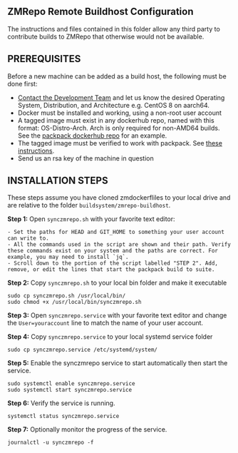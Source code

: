 ## ZMRepo Remote Buildhost Configuration

The instructions and files contained in this folder allow any third party to contribute builds to ZMRepo that otherwise would not be available.

PREREQUISITES
-------------

Before a new machine can be added as a build host, the following must be done first:
- [Contact the Development Team](https://github.com/ZoneMinder/zoneminder#contacting-the-development-team) and let us know the desired Operating System, Distribution, and Architecture e.g. CentOS 8 on aarch64.
- Docker must be installed and working, using a non-root user account
- A tagged image must exist in any dockerhub repo, named with this format: OS-Distro-Arch. Arch is only required for non-AMD64 builds. See the [packpack dockerhub repo](https://hub.docker.com/r/packpack/packpack/tags) for an example.
- The tagged image must be verified to work with packpack. See [these instructions](https://zoneminder.readthedocs.io/en/stable/installationguide/packpack.html).
- Send us an rsa key of the machine in question

INSTALLATION STEPS
------------------
These steps assume you have cloned zmdockerfliles to your local drive and are relative to the folder `buildsystem/zmrepo-buildhost`.

**Step 1:** Open `synczmrepo.sh` with your favorite text editor:

    - Set the paths for HEAD and GIT_HOME to something your user account can write to.
    - All the commands used in the script are shown and their path. Verify these commands exist on your system and the paths are correct. For example, you may need to install `jq`.
    - Scroll down to the portion of the script labelled "STEP 2". Add, remove, or edit the lines that start the packpack build to suite.

**Step 2:** Copy `synczmrepo.sh` to your local bin folder and make it executable

    sudo cp synczmrepo.sh /usr/local/bin/
    sudo chmod +x /usr/local/bin/synczmrepo.sh

**Step 3:** Open `synczmrepo.service` with your favorite text editor and change the `User=youraccount` line to match the name of your user account.

**Step 4:** Copy `synczmrepo.service` to your local systemd service folder

    sudo cp synczmrepo.service /etc/systemd/system/

**Step 5:** Enable the synczmrepo service to start automatically then start the service.

    sudo systemctl enable synczmrepo.service
    sudo systemctl start synczmrepo.service
    
**Step 6:** Verify the service is running.

    systemctl status synczmrepo.service
    
**Step 7:** Optionally monitor the progress of the service.

    journalctl -u synczmrepo -f
